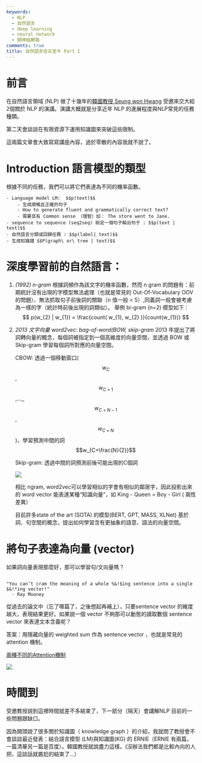 ```yaml
---
keywords:
  - NLP
  - 自然語言
  - deep learning
  - neural network
  - 類神經網路
comments: true
title: 自然語言從古至今 Part 1
---
```


# 前言

在自然語言領域 (NLP) 做了十幾年的[韓國教授 Seung won Hwang](https://www.semanticscholar.org/author/Seung-won-Hwang/1716415) 受邀來交大給2個關於 NLP 的演講。演講大概就是分享近年 NLP 的進展程度與NLP常見的任務種類。

第二天會談談在有限資源下運用知識圖來突破這些限制。

這兩篇文章會大致寫寫講座內容，過於零散的內容我就不說了。

# Introduction 語言模型的類型

根據不同的任務，我們可以將它們表達為不同的機率函數。

    - Language model LM:  $$p(text)$$
        - 生成順暢且正確的句子
        - How to generate fluent and grammatically correct text?
        - 需要具有 Common sense （理智）如： The store went to Jane. 
    - sequence to sequence (seq2seq) 給定一個句子輸出句子 : $$p(text | text)$$
    - 自然語言分類或回歸任務 : $$p(label| text)$$
    - 生成知識譜 $$P(graph\ or\ tree | text)$$


# 深度學習前的自然語言：

1. *(1992) n-gram*
    根據詞頻作為該文字的機率函數，然而 n gram 的問題有：前期統計沒有出現的字模型無法處理（也就是常見的 Out-Of-Vocabulary OOV 的問題）、無法抓取句子前後詞的關聯（n 值一般 < 5）,同義詞一般會被考慮為一樣的字（統計時前後出現的詞類似）。
    舉例 bi-gram (n=2) 模型如下：
        $$
            p(w_{2} | w_{1}) = \frac{count( w_{1}, w_{2} )}{count(w_{1})}
        $$

2. *2013 文字向量 word2vec: bag-of-word(BOW, skip-gram*
    2013 年提出了將詞轉向量的概念，每個詞被指定到一個高維度的向量空間，並透過 BOW 或 Skip-gram 學習每個詞所對應的向量空間。

    CBOW: 透過一個移動窗口( $$w_{C}$$, $$w_{C+1}$$,...,, $$w_{C+N-1}$$, $$w_{C+N}$$)，學習預測中間的詞 $$w_{C+\frac{N}{2}}$$

    Skip-gram: 透過中間的詞預測前後可能出現的C個詞

    ![](https://www.researchgate.net/profile/Wang_Ling/publication/281812760/figure/fig1/AS:613966665486361@1523392468791/Illustration-of-the-Skip-gram-and-Continuous-Bag-of-Word-CBOW-models.png)

    相比 ngram, word2vec可以學習相似的字會有相似的鄰居字，因此投影出來的  word vector 能表達某種“知識向量”，如  King - Queen = Boy - Girl ( 兩性差異）
 
    目前許多state of the art (SOTA) 的模型(BERT, GPT, MASS, XLNet) 基於詞、句空間的概念，提出如何學習含有更抽象的語意、語法的向量空間。

# 將句子表達為向量 (vector)

如果詞向量表現那麼好，那可以學習句/文向量嗎？

```

"You can’t cram the meaning of a whole %&!$ing sentence into a single $&!*ing vector!"
  - Ray Mooney

```

從過去的論文中（忘了哪篇了，之後想起再補上），只要sentence vector 的維度越大，表現結果更好。如果說一個 vector 不夠那可以動態的讀取數個 sentence vector 來表達文本含義呢？

答案：用隱藏向量的 weighted sum 作為 sentence vector ，也就是常見的 attention 機制。

[兩種不同的Attention機制](http://cnyah.com/2017/08/01/attention-variants/attention-mechanisms.png
)

![](https://paper.dropbox.com/ep/redirect/image?url=http%3A%2F%2Fcnyah.com%2F2017%2F08%2F01%2Fattention-variants%2Fattention-mechanisms.png&hmac=JQq5ruQKFQx0jsjVwS8%2FitGYGTq7QpiGS27RN39lIWY%3D)

# 時間到

受邀教授說到這裡時間就差不多結束了，下一部分（隔天）會講解NLP 目前的一些問題跟缺口。

因為開頭說了很多關於知識圖（ knowledge graph ）的介紹，我就問了教授會不會談談最近發表：結合語言模型 (LM)與知識圖(KG) 的 ERNIE（ERNIE 有兩篇，一篇清華另一篇是百度）。韓國教授就說盡力這樣。(沒辦法我們都是比較內向的人把，這談話就尷尬的結束了...）


